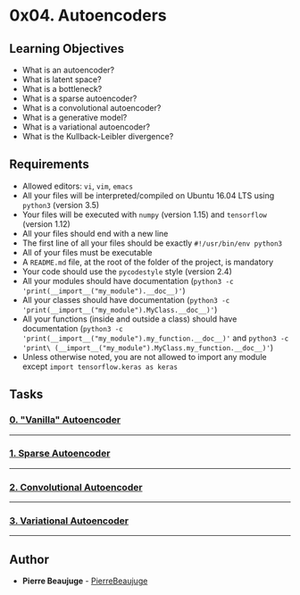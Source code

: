 # 0x04. Autoencoders

## Learning Objectives

- What is an autoencoder?
- What is latent space?
- What is a bottleneck?
- What is a sparse autoencoder?
- What is a convolutional autoencoder?
- What is a generative model?
- What is a variational autoencoder?
- What is the Kullback-Leibler divergence?

## Requirements

- Allowed editors: `vi`, `vim`, `emacs`
- All your files will be interpreted/compiled on Ubuntu 16.04 LTS using `python3` (version 3.5)
- Your files will be executed with `numpy` (version 1.15) and `tensorflow` (version 1.12)
- All your files should end with a new line
- The first line of all your files should be exactly `#!/usr/bin/env python3`
- All of your files must be executable
- A `README.md` file, at the root of the folder of the project, is mandatory
- Your code should use the `pycodestyle` style (version 2.4)
- All your modules should have documentation (`python3 -c 'print(__import__("my_module").__doc__)'`)
- All your classes should have documentation (`python3 -c 'print(__import__("my_module").MyClass.__doc__)'`)
- All your functions (inside and outside a class) should have documentation (`python3 -c 'print(__import__("my_module").my_function.__doc__)'` and `python3 -c 'print\
(__import__("my_module").MyClass.my_function.__doc__)'`)
- Unless otherwise noted, you are not allowed to import any module except `import tensorflow.keras as keras`

## Tasks

### [0. "Vanilla" Autoencoder](./0-vanilla.py)

---

### [1. Sparse Autoencoder](./1-sparse.py)

---

### [2. Convolutional Autoencoder](./2-convolutional.py)

---

### [3. Variational Autoencoder](./3-variational.py)

---

## Author

- **Pierre Beaujuge** - [PierreBeaujuge](https://github.com/PierreBeaujuge)